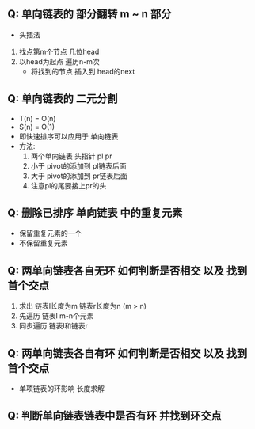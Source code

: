 ## Q: 单向链表的 部分翻转 m ~ n 部分
+ 头插法
1. 找点第m个节点 几位head
2. 以head为起点 遍历n-m次
    + 将找到的节点 插入到 head的next

## Q: 单向链表的 二元分割
+ T(n) = O(n)
+ S(n) = O(1)
+ 即快速排序可以应用于 单向链表
+ 方法:
    1. 两个单向链表 头指针 pl pr
    2. 小于 pivot的添加到 pl链表后面
    3. 大于 pivot的添加到 pr链表后面
    4. 注意pl的尾要接上pr的头

## Q: 删除已排序 单向链表 中的重复元素
+ 保留重复元素的一个
+ 不保留重复元素

## Q: 两单向链表各自无环 如何判断是否相交 以及 找到首个交点
1. 求出 链表l长度为m 链表r长度为n  (m > n)
2. 先遍历 链表l m-n个元素
3. 同步遍历 链表l和链表r

## Q: 两单向链表各自有环 如何判断是否相交 以及 找到首个交点
+ 单项链表的环影响 长度求解
## Q: 判断单向链表链表中是否有环 并找到环交点